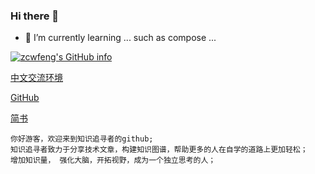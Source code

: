 ### Hi there 👋

<!--
**zcwfeng/zcwfeng** is a ✨ _special_ ✨ repository because its `README.md` (this file) appears on your GitHub profile.

Here are some ideas to get you started:

 如果你爱java后端技术，就关注我吧，在我的公众号上可以学习到各种技术文章， 主流面试题； 当然只学技术还远远不够，我还是你们的心灵人生导师；在公众号上我还会分享一些技术以外的文章，丰富你的人生阅历；

- 🔭 I’m currently working on ...
- 🌱 I’m currently learning ...
- 👯 I’m looking to collaborate on ...
- 🤔 I’m looking for help with ...
- 💬 Ask me about ...
- 📫 How to reach me: ...
- 😄 Pronouns: ...
- ⚡ Fun fact: ...

[![zcwfeng's GitHub info](https://github-readme-stats.vercel.app/api?username=zcwfeng)](https://github.com/anuraghazra/github-readme-stats)

-->

- 🌱 I’m currently learning ... such as compose ...


[![zcwfeng's GitHub info](https://github-readme-stats.vercel.app/api?username=zcwfeng&show_icons=true&theme=radical&custom_title=zcwfeng)](https://github.com/anuraghazra/github-readme-stats)



[中文交流环境](https://gitee.com/zcwfeng)

[GitHub](https://github.com/zcwfeng/)

[简书](https://www.jianshu.com/u/c864df301e25)


```
你好游客，欢迎来到知识追寻者的github; 
知识追寻者致力于分享技术文章，构建知识图谱，帮助更多的人在自学的道路上更加轻松；
增加知识量， 强化大脑，开拓视野，成为一个独立思考的人；
```
